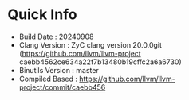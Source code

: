 # Quick Info
* Build Date : 20240908
* Clang Version : ZyC clang version 20.0.0git (https://github.com/llvm/llvm-project caebb4562ce634a22f7b13480b19cffc2a6a6730)
* Binutils Version : master
* Compiled Based : https://github.com/llvm/llvm-project/commit/caebb456


